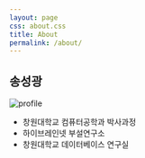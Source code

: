 ```yaml
---
layout: page
css: about.css
title: About
permalink: /about/
---
```


## 송성광

![profile]({{site.url}}/assets/images/profile.png)

* 창원대학교 컴퓨터공학과 박사과정
* 하이브레인넷 부설연구소
* 창원대학교 데이터베이스 연구실
